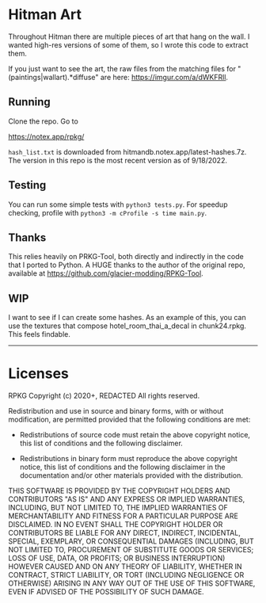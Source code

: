 # Hitman Art

Throughout Hitman there are multiple pieces of art that hang on the wall. I wanted high-res versions
of some of them, so I wrote this code to extract them.

If you just want to see the art, the raw files from the matching files for
"(paintings|wallart).*diffuse" are here: https://imgur.com/a/dWKFRll.

## Running

Clone the repo. Go to 

https://notex.app/rpkg/

`hash_list.txt` is downloaded from hitmandb.notex.app/latest-hashes.7z. The version
in this repo is the most recent version as of 9/18/2022.

## Testing

You can run some simple tests with `python3 tests.py`. For speedup checking, profile with `python3 -m cProfile -s time main.py`.

## Thanks

This relies heavily on PRKG-Tool, both directly and indirectly in the code that I ported to Python. A HUGE thanks to 
the author of the original repo, available at https://github.com/glacier-modding/RPKG-Tool.

## WIP

I want to see if I can create some hashes. As an example of this, you can use
the textures that compose hotel_room_thai_a_decal in chunk24.rpkg. This feels
findable.

---

# Licenses

RPKG
Copyright (c) 2020+, REDACTED
All rights reserved.

Redistribution and use in source and binary forms, with or without modification,
are permitted provided that the following conditions are met:

* Redistributions of source code must retain the above copyright notice, this
  list of conditions and the following disclaimer.

* Redistributions in binary form must reproduce the above copyright notice, this
  list of conditions and the following disclaimer in the documentation and/or
  other materials provided with the distribution.

THIS SOFTWARE IS PROVIDED BY THE COPYRIGHT HOLDERS AND CONTRIBUTORS "AS IS" AND
ANY EXPRESS OR IMPLIED WARRANTIES, INCLUDING, BUT NOT LIMITED TO, THE IMPLIED
WARRANTIES OF MERCHANTABILITY AND FITNESS FOR A PARTICULAR PURPOSE ARE
DISCLAIMED. IN NO EVENT SHALL THE COPYRIGHT HOLDER OR CONTRIBUTORS BE LIABLE FOR
ANY DIRECT, INDIRECT, INCIDENTAL, SPECIAL, EXEMPLARY, OR CONSEQUENTIAL DAMAGES
(INCLUDING, BUT NOT LIMITED TO, PROCUREMENT OF SUBSTITUTE GOODS OR SERVICES;
LOSS OF USE, DATA, OR PROFITS; OR BUSINESS INTERRUPTION) HOWEVER CAUSED AND ON
ANY THEORY OF LIABILITY, WHETHER IN CONTRACT, STRICT LIABILITY, OR TORT
(INCLUDING NEGLIGENCE OR OTHERWISE) ARISING IN ANY WAY OUT OF THE USE OF THIS
SOFTWARE, EVEN IF ADVISED OF THE POSSIBILITY OF SUCH DAMAGE.

